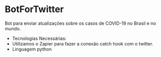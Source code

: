 # BotForTwitter
Bot para enviar atualizações sobre os casos de COVID-19 no Brasil e no mundo.
- Tecnologias Necessárias:
- Utilizamos o Zapier para fazer a conexão catch hook com o twitter.
- Linguagem python

